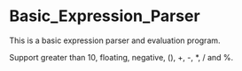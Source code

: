 Basic_Expression_Parser
=========

This is a basic expression parser and evaluation program.

Support greater than 10, floating, negative, (), +, -, *, / and %.
